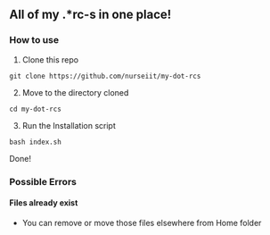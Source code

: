 ## All of my .*rc-s in one place!

### How to use

1. Clone this repo
```
git clone https://github.com/nurseiit/my-dot-rcs
```
2. Move to the directory cloned
```
cd my-dot-rcs
```
3. Run the Installation script
```
bash index.sh
```

Done!

### Possible Errors
#### Files already exist
* You can remove or move those files elsewhere from Home folder
